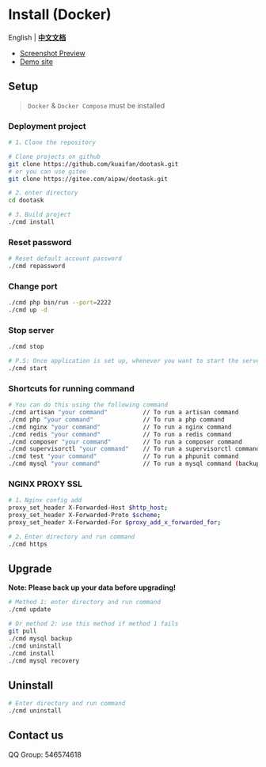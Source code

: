 # Install (Docker)

English | **[中文文档](./README_CN.md)**

- [Screenshot Preview](README_PREVIEW.md)
- [Demo site](http://www.dootask.com/)

## Setup

> `Docker` & `Docker Compose` must be installed


### Deployment project

```bash
# 1、Clone the repository

# Clone projects on github
git clone https://github.com/kuaifan/dootask.git
# or you can use gitee
git clone https://gitee.com/aipaw/dootask.git

# 2、enter directory
cd dootask

# 3、Build project
./cmd install
```

### Reset password

```bash
# Reset default account password
./cmd repassword
```

### Change port

```bash
./cmd php bin/run --port=2222
./cmd up -d
```

### Stop server

```bash
./cmd stop

# P.S: Once application is set up, whenever you want to start the server (if it is stopped) run below command
./cmd start
```

### Shortcuts for running command

```bash
# You can do this using the following command
./cmd artisan "your command"          // To run a artisan command
./cmd php "your command"              // To run a php command
./cmd nginx "your command"            // To run a nginx command
./cmd redis "your command"            // To run a redis command
./cmd composer "your command"         // To run a composer command
./cmd supervisorctl "your command"    // To run a supervisorctl command
./cmd test "your command"             // To run a phpunit command
./cmd mysql "your command"            // To run a mysql command (backup: Backup database, recovery: Restore database)
```

### NGINX PROXY SSL

```bash 
# 1、Nginx config add
proxy_set_header X-Forwarded-Host $http_host;
proxy_set_header X-Forwarded-Proto $scheme;
proxy_set_header X-Forwarded-For $proxy_add_x_forwarded_for;

# 2、Enter directory and run command
./cmd https
```

## Upgrade

**Note: Please back up your data before upgrading!**

```bash
# Method 1: enter directory and run command
./cmd update

# Or method 2: use this method if method 1 fails
git pull
./cmd mysql backup
./cmd uninstall
./cmd install
./cmd mysql recovery
```

## Uninstall

```bash
# Enter directory and run command
./cmd uninstall
```

## Contact us

QQ Group: 546574618
